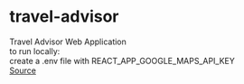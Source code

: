 # travel-advisor
Travel Advisor Web Application  
to run locally:  
create a .env file with REACT_APP_GOOGLE_MAPS_API_KEY  
[Source](https://youtu.be/GDa8kZLNhJ4?t=207)

